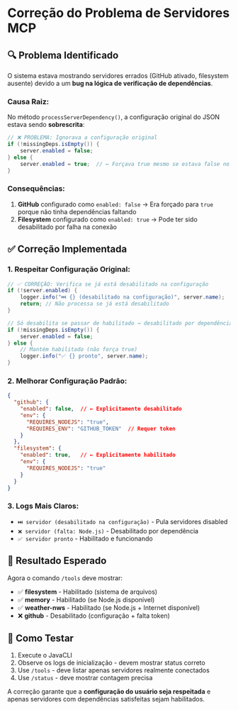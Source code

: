 # Correção do Problema de Servidores MCP

## 🔍 **Problema Identificado**

O sistema estava mostrando servidores errados (GitHub ativado, filesystem ausente) devido a um **bug na lógica de verificação de dependências**.

### **Causa Raiz:**

No método `processServerDependency()`, a configuração original do JSON estava sendo **sobrescrita**:

```java
// ❌ PROBLEMA: Ignorava a configuração original 
if (!missingDeps.isEmpty()) {
    server.enabled = false;
} else {
    server.enabled = true;  // ← Forçava true mesmo se estava false no JSON!
}
```

### **Consequências:**

1. **GitHub** configurado como `enabled: false` → Era forçado para `true` porque não tinha dependências faltando
2. **Filesystem** configurado como `enabled: true` → Pode ter sido desabilitado por falha na conexão

## ✅ **Correção Implementada**

### **1. Respeitar Configuração Original:**
```java
// ✅ CORREÇÃO: Verifica se já está desabilitado na configuração
if (!server.enabled) {
    logger.info("⏭️ {} (desabilitado na configuração)", server.name);
    return; // Não processa se já está desabilitado
}

// Só desabilita se passar de habilitado → desabilitado por dependências
if (!missingDeps.isEmpty()) {
    server.enabled = false;
} else {
    // Mantém habilitado (não força true)
    logger.info("✅ {} pronto", server.name);
}
```

### **2. Melhorar Configuração Padrão:**
```json
{
  "github": {
    "enabled": false,  // ← Explicitamente desabilitado
    "env": {
      "REQUIRES_NODEJS": "true",
      "REQUIRES_ENV": "GITHUB_TOKEN"  // Requer token
    }
  },
  "filesystem": {
    "enabled": true,   // ← Explicitamente habilitado
    "env": {
      "REQUIRES_NODEJS": "true"
    }
  }
}
```

### **3. Logs Mais Claros:**
- `⏭️ servidor (desabilitado na configuração)` - Pula servidores disabled
- `❌ servidor (falta: Node.js)` - Desabilitado por dependência
- `✅ servidor pronto` - Habilitado e funcionando

## 🎯 **Resultado Esperado**

Agora o comando `/tools` deve mostrar:
- ✅ **filesystem** - Habilitado (sistema de arquivos)
- ✅ **memory** - Habilitado (se Node.js disponível)  
- ✅ **weather-nws** - Habilitado (se Node.js + Internet disponível)
- ❌ **github** - Desabilitado (configuração + falta token)

## 🧪 **Como Testar**

1. Execute o JavaCLI
2. Observe os logs de inicialização - devem mostrar status correto
3. Use `/tools` - deve listar apenas servidores realmente conectados
4. Use `/status` - deve mostrar contagem precisa

A correção garante que a **configuração do usuário seja respeitada** e apenas servidores com dependências satisfeitas sejam habilitados.
